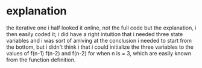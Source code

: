 # explanation

the iterative one i half looked it online, not the full code but the
explanation, i then easily coded it; i did have a right intuition that i
needed three state variables and i was sort of arriving at the conclusion
i needed to start from the bottom, but i didn't think i that i could
initialize the three variables to the values of f(n-1) f(n-2) and f(n-2) for
when n is = 3, which are easily known from the function definition.

